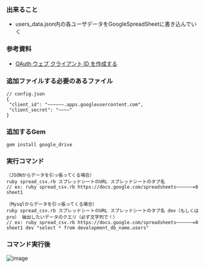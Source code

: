 ### 出来ること
- users_data.json内の各ユーザデータをGoogleSpreadSheetに書き込んでいく

### 参考資料
- [OAuth ウェブ クライアント ID を作成する](https://support.google.com/workspacemigrate/answer/9222992?hl=ja)

### 追加ファイルする必要のあるファイル
```
// config.json
{                                                                                                                                                                                                       
 "client_id": "~~~~~~.apps.googleusercontent.com",
 "client_secret": "~~~~"
}
```

### 追加するGem
```
gem install google_drive
```

### 実行コマンド
```
（JSONからデータを引っ張ってくる場合）
ruby spread_csv.rb スプレッドシートのURL スプレッドシートのタブ名
// ex: ruby spread_csv.rb https://docs.google.com/spreadsheets~~~~~~=0 sheet1

（Mysqlからデータを引っ張ってくる場合）
ruby spread_csv.rb スプレッドシートのURL スプレッドシートのタブ名 dev（もしくはpro） 抽出したいデータのクエリ（必ず文字列で！）
// ex: ruby spread_csv.rb https://docs.google.com/spreadsheets~~~~~~=0 sheet1 dev "select * from development_db_name.users"
```

### コマンド実行後
![image](https://user-images.githubusercontent.com/57279856/113518201-cc12ac00-95bf-11eb-90c2-e4666acb21ad.png)
